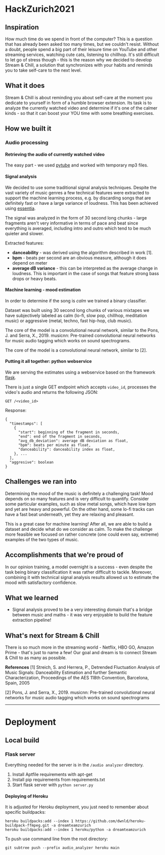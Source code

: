 # HackZurich2021

## Inspiration

How much time do we spend in front of the computer? This is a question that has already been asked too many times, but we couldn't resist. Without a doubt, people spend a big part of their leisure time on YouTube and other streaming services, watching cute cats, listening to chillhop.
It's still difficult to let go of stress though - this is the reason why we decided to develop Stream & Chill, a solution that synchronizes with your habits and reminds you to take self-care to the next level.

## What it does

Stream & Chill is about reminding you about self-care at the moment you dedicate to yourself in form of a humble browser extension. Its task is to analyze the currently watched video and determine if it's one of the calmer kinds - so that it can boost your YOU time with some breathing exercises.

## How we built it

### Audio processing

#### Retrieving the audio of currently watched video

The easy part - we used [pytube](https://github.com/pytube/pytube) and worked with temporary mp3 files.

#### Signal analysis

We decided to use some traditional signal analysis techniques. Despite the vast variety of music genres a few technical features were extracted to support the machine learning process, e.g. by discarding songs that are definitely fast or have a large variance of loudness. This has been achieved using [essentia](https://essentia.upf.edu/).

The signal was analyzed in the form of 30 second long chunks - large fragments aren't very informative in terms of pace and beat since everything is averaged, including intro and outro which tend to be much quieter and slower.

Extracted features:
- **danceability** - was derived using the algorithm described in work [1].
- **bpm** - beats per second are an obvious measure, although it does depend on meter
- **average dB variance** - this can be interpreted as the average change in loudness. This is important in the case of songs that feature strong bass drops or heavy beats.

#### Machine learning - mood estimation

In order to determine if the song is _calm_ we trained a binary classifier.

Dataset was built using 30 second long chunks of various mixtapes we have subjectively labeled as calm (lo-fi, slow pop, chillhop, meditation music) or aggressive (metal, techno, fast hip-hop, club music).

The core of the model is a convolutional neural network, similar to the Pons, J. and Serra, X., 2019. musicnn: Pre-trained convolutional neural networks for music audio tagging which works on sound spectrograms.

The core of the model is a convolutional neural network, similar to [2].

#### Putting it all together: python webservice

We are serving the estimates using a webservice based on the framework [flask](https://flask.palletsprojects.com/en/2.0.x/).

There is just a single GET endpoint which accepts ```video_id```, processes the video's audio and returns the following JSON:

```
GET /<video_id>
```

Response:

```
{
  "timestamps": [
    {
      "start": beginning of the fragment in seconds,
      "end": end of the fragment in seconds,
      "avg_db_deviation": average dB deviation as float,
      "bpm": beats per minute as float,
      "danceability": danceability index as float,
    }, ...
  ],
  "aggresive": boolean
}
```

## Challenges we ran into

Determining the mood of the music is definitely a challenging task! Mood depends on so many features and is very difficult to quantify. Consider some particular examples, such as slow metal songs, which have low bpm and yet are heavy and powerful. On the other hand, some lo-fi tracks can have a fast beat underneath, yet they are relaxing and pleasant.

This is a great case for machine learning! After all, we are able to build a dataset and decide what do we consider as calm. To make the challenge more feasible we focused on rather concrete (one could even say, extreme) examples of the two types of music.

## Accomplishments that we're proud of

In our opinion training, a model overnight is a success - even despite the task being binary classification it was rather difficult to tackle.
Moreover, combining it with technical signal analysis results allowed us to estimate the mood with satisfactory confidence.

## What we learned

- Signal analysis proved to be a very interesting domain that's a bridge between music and maths - it was very enjoyable to build the feature extraction pipeline!

## What's next for Stream & Chill

There is so much more in the streaming world - Netflix, HBO GO, Amazon Prime - that's just to name a few! Our goal and dream is to connect Stream & Chill to as many as possible.

**References**
[1] Streich, S. and Herrera, P., Detrended Fluctuation Analysis of Music Signals: Danceability Estimation and further Semantic Characterization, Proceedings of the AES 118th Convention, Barcelona, Spain, 2005

[2] Pons, J. and Serra, X., 2019. musicnn: Pre-trained convolutional neural networks for music audio tagging which works on sound spectrograms

---

# Deployment

## Local build

### Flask server

Everything needed for the server is in the ```/audio analyzer``` directory.

1. Install Aptfile requirements with apt-get
2. Install pip requirements from requirements.txt
3. Start flask server with ```python server.py```

#### Deploying of Heroku

It is adjusted for Heroku deployment, you just need to remember about specific buildpacks:

```
heroku buildpacks:add --index 1 https://github.com/dwnld/heroku-buildpack-ffmpeg.git -a dreamteamzurich
heroku buildpacks:add --index 1 heroku/python -a dreamteamzurich
```

To push use command line from the root directory:

```
git subtree push --prefix audio_analyzer heroku main
```
